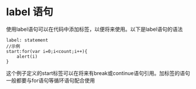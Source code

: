 # label 语句

使用label语句可以在代码中添加标签，以便将来使用。以下是label语句的语法

```
label: statement
//示例
start:for(var i=0;i<count;i++){
    alert(i)
}
```
这个例子定义的start标签可以在将来有break或continue语句引用。加标签的语句一般都要与for语句等循环语句配合使用
